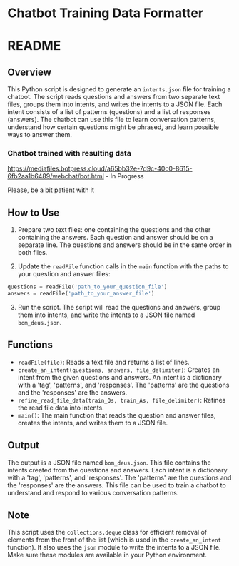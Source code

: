 # Chatbot Training Data Formatter
# README

## Overview
This Python script is designed to generate an `intents.json` file for training a chatbot. The script reads questions and answers from two separate text files, groups them into intents, and writes the intents to a JSON file. Each intent consists of a list of patterns (questions) and a list of responses (answers). The chatbot can use this file to learn conversation patterns, understand how certain questions might be phrased, and learn possible ways to answer them.

### Chatbot trained with resulting data
https://mediafiles.botpress.cloud/a65bb32e-7d9c-40c0-8615-6fb2aa1b6489/webchat/bot.html - In Progress

Please, be a bit patient with it

## How to Use
1. Prepare two text files: one containing the questions and the other containing the answers. Each question and answer should be on a separate line. The questions and answers should be in the same order in both files.

2. Update the `readFile` function calls in the `main` function with the paths to your question and answer files:

```python
questions = readFile('path_to_your_question_file')
answers = readFile('path_to_your_answer_file')
```

3. Run the script. The script will read the questions and answers, group them into intents, and write the intents to a JSON file named `bom_deus.json`.

## Functions
- `readFile(file)`: Reads a text file and returns a list of lines.
- `create_an_intent(questions, answers, file_delimiter)`: Creates an intent from the given questions and answers. An intent is a dictionary with a 'tag', 'patterns', and 'responses'. The 'patterns' are the questions and the 'responses' are the answers.
- `refine_read_file_data(train_Qs, train_As, file_delimiter)`: Refines the read file data into intents.
- `main()`: The main function that reads the question and answer files, creates the intents, and writes them to a JSON file.

## Output
The output is a JSON file named `bom_deus.json`. This file contains the intents created from the questions and answers. Each intent is a dictionary with a 'tag', 'patterns', and 'responses'. The 'patterns' are the questions and the 'responses' are the answers. This file can be used to train a chatbot to understand and respond to various conversation patterns.

## Note
This script uses the `collections.deque` class for efficient removal of elements from the front of the list (which is used in the `create_an_intent` function). It also uses the `json` module to write the intents to a JSON file. Make sure these modules are available in your Python environment.
